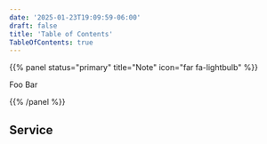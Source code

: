```yaml
---
date: '2025-01-23T19:09:59-06:00'
draft: false
title: 'Table of Contents'
TableOfContents: true
---
```


{{% panel status="primary" title="Note" icon="far fa-lightbulb" %}}

Foo Bar

{{% /panel %}}

## Service
